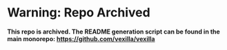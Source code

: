 # Warning: Repo Archived

**This repo is archived. The README generation script can be found in the main monorepo: https://github.com/vexilla/vexilla**

